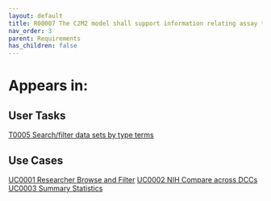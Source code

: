 ```yaml
---
layout: default
title: R00007 The C2M2 model shall support information relating assay types to CF programs
nav_order: 3
parent: Requirements
has_children: false
---
```


# Appears in:


## User Tasks

[T0005 Search/filter data sets by type terms](../user-tasks/searchfilter-data-sets-by-type-terms.md)


## Use Cases

[UC0001 Researcher Browse and Filter](../use-cases/browse-and-filter.md)
[UC0002 NIH Compare across DCCs](../use-cases/multi-compare-custodian.md)
[UC0003 Summary Statistics](../use-cases/summary-statistics.md)
